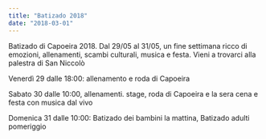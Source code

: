 ```yaml
---
title: "Batizado 2018"
date: "2018-03-01"
---
```


Batizado di Capoeira 2018.
Dal 29/05 al 31/05, un fine settimana ricco di emozioni, allenamenti, scambi culturali, musica e festa. Vieni a trovarci alla palestra di San Niccolò

Venerdì 29 dalle 18:00: allenamento e roda di Capoeira

Sabato 30 dalle 10:00, allenamenti. stage, roda di Capoeira e la sera cena e festa con musica dal vivo

Domenica 31 dalle 10:00: Batizado dei bambini la mattina, Batizado adulti pomeriggio
